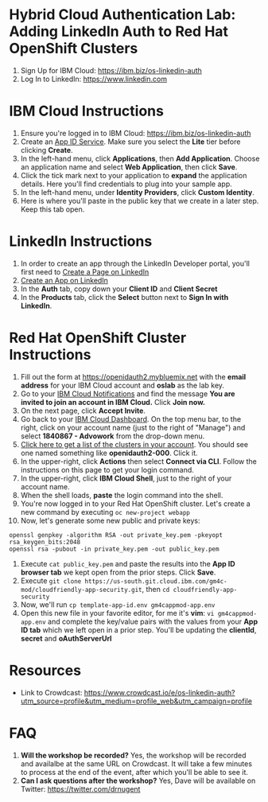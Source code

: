 # Hybrid Cloud Authentication Lab: Adding LinkedIn Auth to Red Hat OpenShift Clusters

1. Sign Up for IBM Cloud: https://ibm.biz/os-linkedin-auth
1. Log In to LinkedIn: https://www.linkedin.com

# IBM Cloud Instructions

1. Ensure you're logged in to IBM Cloud: https://ibm.biz/os-linkedin-auth
2. Create an [App ID Service](https://cloud.ibm.com/catalog/services/app-id). Make sure you select the **Lite** tier before clicking **Create**.
3. In the left-hand menu, click **Applications**, then **Add Application**. Choose an application name and select **Web Application**, then click **Save**.
4. Click the tick mark next to your application to **expand** the application details. Here you'll find credentials to plug into your sample app.
5. In the left-hand menu, under **Identity Providers**, click **Custom Identity**.
6. Here is where you'll paste in the public key that we create in a later step. Keep this tab open.

# LinkedIn Instructions

1. In order to create an app through the LinkedIn Developer portal, you'll first need to [Create a Page on LinkedIn](https://www.linkedin.com/help/linkedin/answer/710/create-a-linkedin-page?lang=en)
1. [Create an App on LinkedIn](https://www.linkedin.com/developers/apps/new)
1. In the **Auth** tab, copy down your **Client ID** and **Client Secret**
1. In the **Products** tab, click the **Select** button next to **Sign In with LinkedIn**.

# Red Hat OpenShift Cluster Instructions

1. Fill out the form at https://openidauth2.mybluemix.net with the **email address** for your IBM Cloud account and **oslab** as the lab key.
1. Go to your [IBM Cloud Notifications](https://cloud.ibm.com/notifications) and find the message **You are invited to join an account in IBM Cloud.** Click **Join now.**
1. On the next page, click **Accept Invite**.
1. Go back to your [IBM Cloud Dashboard](https://cloud.ibm.com/). On the top menu bar, to the right, click on your account name (just to the right of "Manage") and select **1840867 - Advowork** from the drop-down menu.
1. [Click here to get a list of the clusters in your account](https://cloud.ibm.com/kubernetes/clusters). You should see one named something like **openidauth2-000**. Click it.
1. In the upper-right, click **Actions** then select **Connect via CLI**. Follow the instructions on this page to get your login command.
1. In the upper-right, click **IBM Cloud Shell**, just to the right of your account name.
1. When the shell loads, **paste** the login command into the shell.
1. You're now logged in to your Red Hat OpenShift cluster. Let's create a new command by executing `oc new-project webapp`
1. Now, let's generate some new public and private keys:
```
openssl genpkey -algorithm RSA -out private_key.pem -pkeyopt rsa_keygen_bits:2048
openssl rsa -pubout -in private_key.pem -out public_key.pem
```
1. Execute `cat public_key.pem` and paste the results into the **App ID browser tab** we kept open from the prior steps. Click **Save**.
1. Execute `git clone https://us-south.git.cloud.ibm.com/gm4c-mod/cloudfriendly-app-security.git`, then `cd cloudfriendly-app-security`
1. Now, we'll run `cp template-app-id.env gm4cappmod-app.env`
1. Open this new file in your favorite editor, for me it's **vim**: `vi gm4cappmod-app.env` and complete the key/value pairs with the values from your **App ID tab** which we left open in a prior step. You'll be updating the **clientId**, **secret** and **oAuthServerUrl**


# Resources

* Link to Crowdcast: https://www.crowdcast.io/e/os-linkedin-auth?utm_source=profile&utm_medium=profile_web&utm_campaign=profile

# FAQ

1. **Will the workshop be recorded?** Yes, the workshop will be recorded and availalbe at the same URL on Crowdcast. It will take a few minutes to process at the end of the event, after which you'll be able to see it.
1. **Can I ask questions after the workshop?** Yes, Dave will be available on Twitter: https://twitter.com/drnugent

